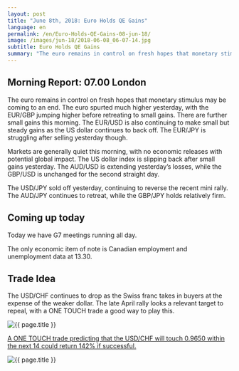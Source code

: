 ```yaml
---
layout: post
title: "June 8th, 2018: Euro Holds QE Gains"
language: en
permalink: /en/Euro-Holds-QE-Gains-08-jun-18/
image: /images/jun-18/2018-06-08_06-07-14.jpg
subtitle: Euro Holds QE Gains
summary: "The euro remains in control on fresh hopes that monetary stimulus may be coming to an end. The euro spurted much higher yesterday, with the EUR/GBP jumping higher before retreating to small gains. There are further small gains this morning"
---
```

## Morning Report: 07.00 London

The euro remains in control on fresh hopes that monetary stimulus may be coming to an end. The euro spurted much higher yesterday, with the EUR/GBP jumping higher before retreating to small gains. There are further small gains this morning. The EUR/USD is also continuing to make small but steady gains as the US dollar continues to back off. The EUR/JPY is struggling after selling yesterday though. 

Markets are generally quiet this morning, with no economic releases with potential global impact. The US dollar index is slipping back after small gains yesterday. The AUD/USD is extending yesterday’s losses, while the GBP/USD is unchanged for the second straight day. 

The USD/JPY sold off yesterday, continuing to reverse the recent mini rally. The AUD/JPY continues to retreat, while the GBP/JPY holds relatively firm. 

## Coming up today

Today we have G7 meetings running all day. 

The only economic item of note is Canadian employment and unemployment data at 13.30. 

## Trade Idea

The USD/CHF continues to drop as the Swiss franc takes in buyers at the expense of the weaker dollar. The late April rally looks a relevant target to repeal, with a ONE TOUCH trade a good way to play this.

<img class="post-image" src="{{ site.url }}/images/jun-18/2018-06-08_06-07-14.jpg" alt="{{ page.title }}" title="{{ page.title }}">

<a href="%LINK%%?currency=GBP&market=forex&underlying=frxUSDCHF&formname=touchnotouch&duration_amount=14&duration_units=d&expiry_type=duration&amount=10&amount_type=stake&barrier=0.9650" target="_blank" rel="noopener noreferrer nofollow">A ONE TOUCH trade predicting that the USD/CHF will touch 0.9650 within the next 14 could return 142% if successful.</a>

<img class="post-image" src="{{ site.url }}/images/jun-18/2018-06-08_06-18-21.jpg" alt="{{ page.title }}" title="{{ page.title }}">
